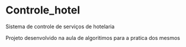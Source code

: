 # Controle_hotel
Sistema de controle de serviços de hotelaria

Projeto desenvolvido na aula de algoritimos para a pratica dos mesmos

